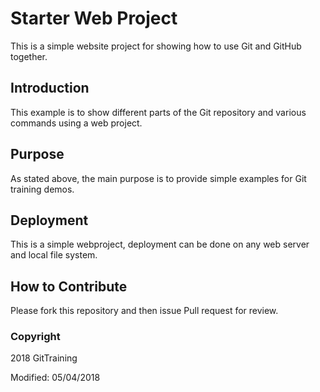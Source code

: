 # Starter Web Project

This is a simple website project for
showing how to use Git and GitHub together.

## Introduction

This example is to show different parts of the Git repository and
various commands using a web project.

## Purpose

As stated above, the main purpose is to 
provide simple examples for Git training demos.

## Deployment

This is a simple webproject, deployment
can be done on any web server and local file system.

## How to Contribute

Please fork this repository and then issue Pull request for review.
### Copyright

2018 GitTraining

Modified: 05/04/2018
